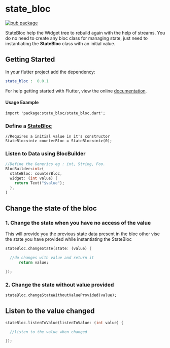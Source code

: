 # state_bloc

[![pub package](https://img.shields.io/pub/v/state_bloc.svg)](https://pub.dev/packages/state_bloc)

StateBloc help the Widget tree to rebuild again with the help of streams. You do no need to create any bloc class for managing state, just need to instantiating the **StateBloc** class with an initial value.

## Getting Started

In your flutter project add the dependency:

```yaml
state_bloc :  0.0.1
  ```
For help getting started with Flutter, view the online [documentation](https://flutter.dev).

#### **Usage Example**

```
import 'package:state_bloc/state_bloc.dart';
```
### **Define a [StateBloc](https://pub.dev/packages/state_bloc)**
```
//Requires a initial value in it's constructor 
StateBloc<int> counterBloc = StateBloc<int>(0);
```

### **Listen to Data using BlocBuilder**
```dart
//Define the Generics eg : int, String, Foo.
BlocBuilder<int>(
  stateBloc: counterBloc,
  widget: (int value) {
    return Text("$value");
  },
)
```
## Change the state of the bloc
### 1. Change the state when you have no access of the value
This will provide you the previous state data present in the bloc other vise the state you have provided while instantiating the StateBloc
```dart
stateBloc.changeState(state: (value) {

  //do changes with value and return it
      return value;

});
```
### 2. Change the state without value provided
```dart
stateBloc.changeStateWithoutValueProvided(value);
```
## Listen to the value changed
```dart
stateBloc.listenToValue(listenToValue: (int value) {

  //listen to the value when changed

});
```
